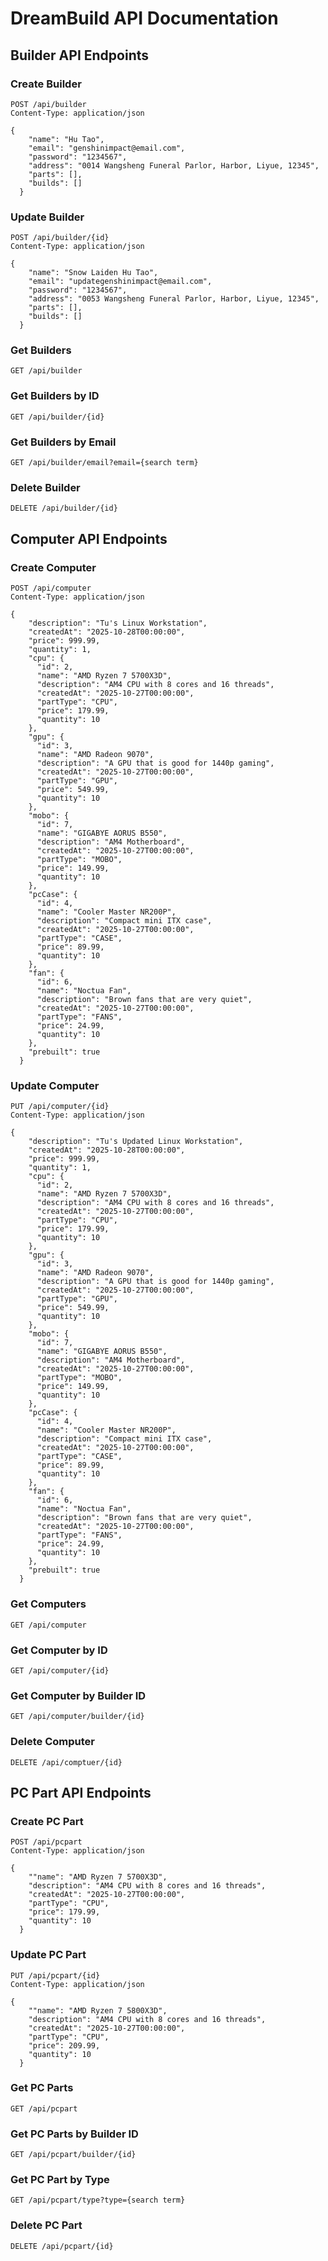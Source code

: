 # DreamBuild API Documentation

## Builder API Endpoints

### Create Builder
```http
POST /api/builder
Content-Type: application/json

{
    "name": "Hu Tao",
    "email": "genshinimpact@email.com",
    "password": "1234567",
    "address": "0014 Wangsheng Funeral Parlor, Harbor, Liyue, 12345",
    "parts": [],
    "builds": []
  }
```

### Update Builder
```http
POST /api/builder/{id}
Content-Type: application/json

{
    "name": "Snow Laiden Hu Tao",
    "email": "updategenshinimpact@email.com",
    "password": "1234567",
    "address": "0053 Wangsheng Funeral Parlor, Harbor, Liyue, 12345",
    "parts": [],
    "builds": []
  }
```

### Get Builders
```http
GET /api/builder
```

### Get Builders by ID
```http
GET /api/builder/{id}
```

### Get Builders by Email
```http
GET /api/builder/email?email={search term}
```

### Delete Builder 
```http
DELETE /api/builder/{id}
```

## Computer API Endpoints
### Create Computer
```http
POST /api/computer
Content-Type: application/json

{
    "description": "Tu's Linux Workstation",
    "createdAt": "2025-10-28T00:00:00",
    "price": 999.99,
    "quantity": 1,
    "cpu": {
      "id": 2,
      "name": "AMD Ryzen 7 5700X3D",
      "description": "AM4 CPU with 8 cores and 16 threads",
      "createdAt": "2025-10-27T00:00:00",
      "partType": "CPU",
      "price": 179.99,
      "quantity": 10
    },
    "gpu": {
      "id": 3,
      "name": "AMD Radeon 9070",
      "description": "A GPU that is good for 1440p gaming",
      "createdAt": "2025-10-27T00:00:00",
      "partType": "GPU",
      "price": 549.99,
      "quantity": 10
    },
    "mobo": {
      "id": 7,
      "name": "GIGABYE AORUS B550",
      "description": "AM4 Motherboard",
      "createdAt": "2025-10-27T00:00:00",
      "partType": "MOBO",
      "price": 149.99,
      "quantity": 10
    },
    "pcCase": {
      "id": 4,
      "name": "Cooler Master NR200P",
      "description": "Compact mini ITX case",
      "createdAt": "2025-10-27T00:00:00",
      "partType": "CASE",
      "price": 89.99,
      "quantity": 10
    },
    "fan": {
      "id": 6,
      "name": "Noctua Fan",
      "description": "Brown fans that are very quiet",
      "createdAt": "2025-10-27T00:00:00",
      "partType": "FANS",
      "price": 24.99,
      "quantity": 10
    },
    "prebuilt": true
  }
```

### Update Computer
```http
PUT /api/computer/{id}
Content-Type: application/json

{
    "description": "Tu's Updated Linux Workstation",
    "createdAt": "2025-10-28T00:00:00",
    "price": 999.99,
    "quantity": 1,
    "cpu": {
      "id": 2,
      "name": "AMD Ryzen 7 5700X3D",
      "description": "AM4 CPU with 8 cores and 16 threads",
      "createdAt": "2025-10-27T00:00:00",
      "partType": "CPU",
      "price": 179.99,
      "quantity": 10
    },
    "gpu": {
      "id": 3,
      "name": "AMD Radeon 9070",
      "description": "A GPU that is good for 1440p gaming",
      "createdAt": "2025-10-27T00:00:00",
      "partType": "GPU",
      "price": 549.99,
      "quantity": 10
    },
    "mobo": {
      "id": 7,
      "name": "GIGABYE AORUS B550",
      "description": "AM4 Motherboard",
      "createdAt": "2025-10-27T00:00:00",
      "partType": "MOBO",
      "price": 149.99,
      "quantity": 10
    },
    "pcCase": {
      "id": 4,
      "name": "Cooler Master NR200P",
      "description": "Compact mini ITX case",
      "createdAt": "2025-10-27T00:00:00",
      "partType": "CASE",
      "price": 89.99,
      "quantity": 10
    },
    "fan": {
      "id": 6,
      "name": "Noctua Fan",
      "description": "Brown fans that are very quiet",
      "createdAt": "2025-10-27T00:00:00",
      "partType": "FANS",
      "price": 24.99,
      "quantity": 10
    },
    "prebuilt": true
  }
```

### Get Computers
```http
GET /api/computer
```

### Get Computer by ID
```http
GET /api/computer/{id}
```

### Get Computer by Builder ID
```http
GET /api/computer/builder/{id}
```

### Delete Computer
```http
DELETE /api/comptuer/{id}
```

## PC Part API Endpoints
### Create PC Part
```http
POST /api/pcpart
Content-Type: application/json

{
    ""name": "AMD Ryzen 7 5700X3D",
    "description": "AM4 CPU with 8 cores and 16 threads",
    "createdAt": "2025-10-27T00:00:00",
    "partType": "CPU",
    "price": 179.99,
    "quantity": 10
  }
```

### Update PC Part
```http
PUT /api/pcpart/{id}
Content-Type: application/json

{
    ""name": "AMD Ryzen 7 5800X3D",
    "description": "AM4 CPU with 8 cores and 16 threads",
    "createdAt": "2025-10-27T00:00:00",
    "partType": "CPU",
    "price": 209.99,
    "quantity": 10
  }
```

### Get PC Parts
```http
GET /api/pcpart
```

### Get PC Parts by Builder ID
```http
GET /api/pcpart/builder/{id}
```

### Get PC Part by Type
```http
GET /api/pcpart/type?type={search term}
```

### Delete PC Part 
```http
DELETE /api/pcpart/{id}
```
